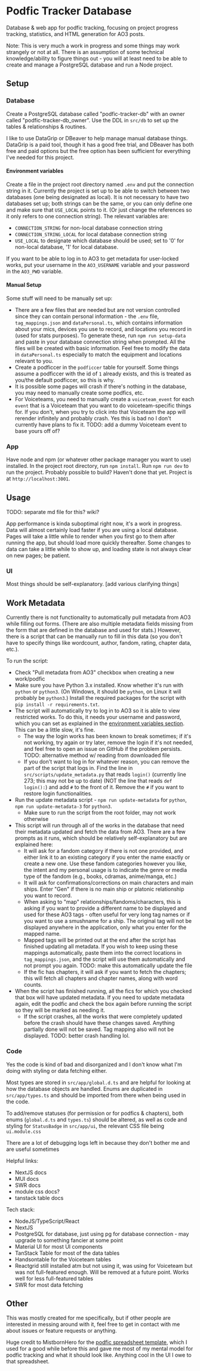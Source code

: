 # Podfic Tracker Database

Database & web app for podfic tracking, focusing on project progress tracking, statistics, and HTML generation for AO3 posts.

Note: This is very much a work in progress and some things may work strangely or not at all. There is an assumption of some technical knowledge/ability to figure things out - you will at least need to be able to create and manage a PostgreSQL database and run a Node project.

## Setup

### Database

Create a PostgreSQL database called "podfic-tracker-db" with an owner called
"podfic-tracker-db_owner". Use the DDL in `src/db` to set up the tables & relationships & routines.

I like to use DataGrip or DBeaver to help manage manual database things. DataGrip is a paid tool, though it has a good free trial, and DBeaver has both free and paid options but the free option has been sufficient for everything I've needed for this project.

#### Environment variables

Create a file in the project root directory named `.env` and put the connection string in it. Currently the project is set up to be able to switch between two databases (one being designated as local). It is not necessary to have two databases set up; both strings can be the same, or you can only define one and make sure that `USE_LOCAL` points to it. (Or just change the references so it only refers to one connection string). The relevant variables are:

- `CONNECTION_STRING` for non-local database connection string
- `CONNECTION_STRING_LOCAL` for local database connection string
- `USE_LOCAL` to designate which database should be used; set to '0' for non-local database, '1' for local database.

If you want to be able to log in to AO3 to get metadata for user-locked works, put your username in the `AO3_USERNAME` variable and your password in the `AO3_PWD` variable.

#### Manual Setup

Some stuff will need to be manually set up:

- There are a few files that are needed but are not version controlled since they can contain personal information - the `.env` file, `tag_mappings.json` and `dataPersonal.ts`, which contains information about your mics, devices you use to record, and locations you record in (used for stats purposes). To generate these, run `npm run setup-data` and paste in your database connection string when prompted. All the files will be created with basic information. Feel free to modify the data in `dataPersonal.ts` especially to match the equipment and locations relevant to you.
- Create a podficcer in the `podficcer` table for yourself. Some things assume a podficcer with the id of `1` already exists, and this is treated as you/the default podficcer, so this is why.
- It is possible some pages will crash if there's nothing in the database, you may need to manually create some podfics, etc.
- For Voiceteams, you need to manually create a `voiceteam_event` for each `event` that is a Voiceteam that you want to do voiceteam-specific things for. If you don't, when you try to click into that Voiceteam the app will rerender infinitely and probably crash. Yes this is bad no I don't currently have plans to fix it. TODO: add a dummy Voiceteam event to base yours off of?

### App

Have node and npm (or whatever other package manager you want to use) installed. In the project root directory, run `npm install`. Run `npm run dev` to run the project. Probably possible to build? Haven't done that yet. Project is at `http://localhost:3001`.

## Usage

TODO: separate md file for this? wiki?

App performance is kinda suboptimal right now, it's a work in progress. Data will almost certainly load faster if you are using a local database. Pages will take a little while to render when you first go to them after running the app, but should load more quickly thereafter. Some changes to data can take a little while to show up, and loading state is not always clear on new pages; be patient.

### UI

Most things should be self-explanatory. [add various clarifying things]

## Work Metadata

Currently there is not functionality to automatically pull metadata from AO3 while filling out forms. (There are also multiple metadata fields missing from the form that are defined in the database and used for stats.) However, there is a script that can be manually run to fill in this data (so you don't have to specify things like wordcount, author, fandom, rating, chapter data, etc.).

To run the script:

- Check "Pull metadata from AO3" checkbox when creating a new work/podfic
- Make sure you have Python 3.x installed. Know whether it's run with `python` or `python3`. (On Windows, it should be `python`, on Linux it will probably be `python3`.) Install the required packages for the script with `pip install -r requirements.txt`.
- The script will automatically try to log in to AO3 so it is able to view restricted works. To do this, it needs your username and password, which you can set as explained in the [environment variables section](#environment-variables). This can be a little slow, it's fine.
  - The way the login works has been known to break sometimes; if it's not working, try again or try later, remove the login if it's not needed, and feel free to open an issue on GitHub if the problem persists. TODO: alternative method w/ reading from downloaded file
  - If you don't want to log in for whatever reason, you can remove the part of the script that logs in. Find the line in `src/scripts/update_metadata.py` that reads `login()` (currently line 273; this may not be up to date) (NOT the line that reads `def login():`) and add `#` to the front of it. Remove the `#` if you want to restore login functionalities.
- Run the update metadata script - `npm run update-metadata` for `python`, `npm run update-metadata-3` for `python3`.
  - Make sure to run the script from the root folder, may not work otherwise
- This script will run through all of the works in the database that need their metadata updated and fetch the data from AO3. There are a few prompts as it runs, which should be relatively self-explanatory but are explained here:
  - It will ask for a fandom category if there is not one provided, and either link it to an existing category if you enter the name exactly or create a new one. Use these fandom categories however you like, the intent and my personal usage is to indicate the genre or media type of the fandom (e.g., books, cdramas, anime/manga, etc.)
  - It will ask for confirmations/corrections on main characters and main ships. Enter "Gen" if there is no main ship or platonic relationship you want to record.
  - When asking to "map" relationships/fandoms/characters, this is asking if you want to provide a different name to be displayed and used for these AO3 tags - often useful for very long tag names or if you want to use a smushname for a ship. The original tag will not be displayed anywhere in the application, only what you enter for the mapped name.
  - Mapped tags will be printed out at the end after the script has finished updating all metadata. If you wish to keep using these mappings automatically, paste them into the correct locations in `tag_mappings.json`, and the script will use them automatically and not prompt you again. TODO: make this automatically update the file
  - If the fic has chapters, it will ask if you want to fetch the chapters; this will fetch all chapters and chapter names, along with word counts.
- When the script has finished running, all the fics for which you checked that box will have updated metadata. If you need to update metadata again, edit the podfic and check the box again before running the script so they will be marked as needing it.
  - If the script crashes, all the works that were completely updated before the crash should have these changes saved. Anything partially done will not be saved. Tag mapping also will not be displayed. TODO: better crash handling lol.

### Code

Yes the code is kind of bad and disorganized and I don't know what I'm doing with styling or data fetching either.

Most types are stored in `src/app/global.d.ts` and are helpful for looking at how the database objects are handled. Enums are duplicated in `src/app/types.ts` and should be imported from there when being used in the code.

To add/remove statuses (for permission or for podfics & chapters), both enums (`global.d.ts` and `types.ts`) should be altered, as well as code and styling for `StatusBadge` in `src/app/ui`, the relevant CSS file being `ui.module.css`

There are a lot of debugging logs left in because they don't bother me and are useful sometimes

Helpful links:

- NextJS docs
- MUI docs
- SWR docs
- module css docs?
- tanstack table docs

Tech stack:

- NodeJS/TypeScript/React
- NextJS
- PostgreSQL for database, just using pg for database connection - may upgrade to something fancier at some point
- Material UI for most UI components
- TanStack Table for most of the data tables
- Handsontable for the Voiceteam tables
- Reactgrid still installed atm but not using it, was using for Voiceteam but was not full-featured enough. Will be removed at a future point. Works well for less full-featured tables
- SWR for most data fetching

## Other

This was mostly created for me specifically, but if other people are interested in messing around with it, feel free to get in contact with me about issues or feature requests or anything.

Huge credit to MistbornHero for the [podfic spreadsheet template](https://archiveofourown.org/works/42051816/), which I used for a good while before this and gave me most of my mental model for podfic tracking and what it should look like. Anything cool in the UI I owe to that spreadsheet.
